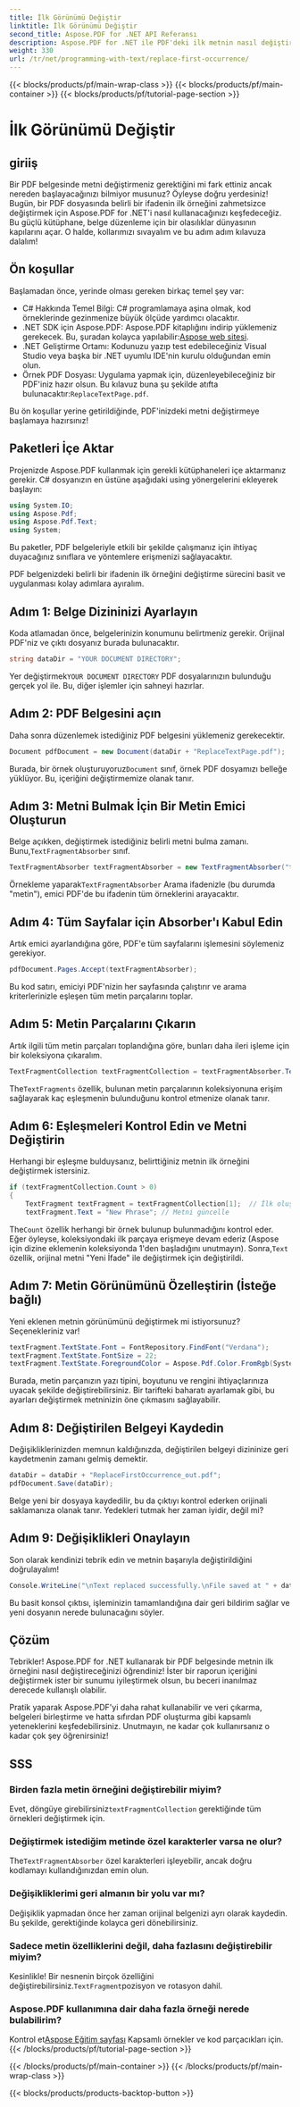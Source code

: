 ```yaml
---
title: İlk Görünümü Değiştir
linktitle: İlk Görünümü Değiştir
second_title: Aspose.PDF for .NET API Referansı
description: Aspose.PDF for .NET ile PDF'deki ilk metnin nasıl değiştirileceğini adım adım kılavuzumuzla öğrenin. Geliştiriciler ve belge işleyicileri için mükemmeldir.
weight: 330
url: /tr/net/programming-with-text/replace-first-occurrence/
---
```


{{< blocks/products/pf/main-wrap-class >}}
{{< blocks/products/pf/main-container >}}
{{< blocks/products/pf/tutorial-page-section >}}

# İlk Görünümü Değiştir

## giriiş

Bir PDF belgesinde metni değiştirmeniz gerektiğini mi fark ettiniz ancak nereden başlayacağınızı bilmiyor musunuz? Öyleyse doğru yerdesiniz! Bugün, bir PDF dosyasında belirli bir ifadenin ilk örneğini zahmetsizce değiştirmek için Aspose.PDF for .NET'i nasıl kullanacağınızı keşfedeceğiz. Bu güçlü kütüphane, belge düzenleme için bir olasılıklar dünyasının kapılarını açar. O halde, kollarımızı sıvayalım ve bu adım adım kılavuza dalalım!

## Ön koşullar

Başlamadan önce, yerinde olması gereken birkaç temel şey var:

- C# Hakkında Temel Bilgi: C# programlamaya aşina olmak, kod örneklerinde gezinmenize büyük ölçüde yardımcı olacaktır.
-  .NET SDK için Aspose.PDF: Aspose.PDF kitaplığını indirip yüklemeniz gerekecek. Bu, şuradan kolayca yapılabilir:[Aspose web sitesi](https://releases.aspose.com/pdf/net/). 
- .NET Geliştirme Ortamı: Kodunuzu yazıp test edebileceğiniz Visual Studio veya başka bir .NET uyumlu IDE'nin kurulu olduğundan emin olun.
- Örnek PDF Dosyası: Uygulama yapmak için, düzenleyebileceğiniz bir PDF'iniz hazır olsun. Bu kılavuz buna şu şekilde atıfta bulunacaktır:`ReplaceTextPage.pdf`.

Bu ön koşullar yerine getirildiğinde, PDF'inizdeki metni değiştirmeye başlamaya hazırsınız!

## Paketleri İçe Aktar

Projenizde Aspose.PDF kullanmak için gerekli kütüphaneleri içe aktarmanız gerekir. C# dosyanızın en üstüne aşağıdaki using yönergelerini ekleyerek başlayın:

```csharp
using System.IO;
using Aspose.Pdf;
using Aspose.Pdf.Text;
using System;
```

Bu paketler, PDF belgeleriyle etkili bir şekilde çalışmanız için ihtiyaç duyacağınız sınıflara ve yöntemlere erişmenizi sağlayacaktır.

PDF belgenizdeki belirli bir ifadenin ilk örneğini değiştirme sürecini basit ve uygulanması kolay adımlara ayıralım.

## Adım 1: Belge Dizininizi Ayarlayın

Koda atlamadan önce, belgelerinizin konumunu belirtmeniz gerekir. Orijinal PDF'niz ve çıktı dosyanız burada bulunacaktır.

```csharp
string dataDir = "YOUR DOCUMENT DIRECTORY";
```
 Yer değiştirmek`YOUR DOCUMENT DIRECTORY` PDF dosyalarınızın bulunduğu gerçek yol ile. Bu, diğer işlemler için sahneyi hazırlar.

## Adım 2: PDF Belgesini açın

Daha sonra düzenlemek istediğiniz PDF belgesini yüklemeniz gerekecektir.

```csharp
Document pdfDocument = new Document(dataDir + "ReplaceTextPage.pdf");
```
Burada, bir örnek oluşturuyoruz`Document` sınıf, örnek PDF dosyamızı belleğe yüklüyor. Bu, içeriğini değiştirmemize olanak tanır.

## Adım 3: Metni Bulmak İçin Bir Metin Emici Oluşturun

 Belge açıkken, değiştirmek istediğiniz belirli metni bulma zamanı. Bunu,`TextFragmentAbsorber` sınıf.

```csharp
TextFragmentAbsorber textFragmentAbsorber = new TextFragmentAbsorber("text");
```
 Örnekleme yaparak`TextFragmentAbsorber` Arama ifadenizle (bu durumda "metin"), emici PDF'de bu ifadenin tüm örneklerini arayacaktır.

## Adım 4: Tüm Sayfalar için Absorber'ı Kabul Edin

Artık emici ayarlandığına göre, PDF'e tüm sayfalarını işlemesini söylemeniz gerekiyor.

```csharp
pdfDocument.Pages.Accept(textFragmentAbsorber);
```
Bu kod satırı, emiciyi PDF'nizin her sayfasında çalıştırır ve arama kriterlerinizle eşleşen tüm metin parçalarını toplar.

## Adım 5: Metin Parçalarını Çıkarın

Artık ilgili tüm metin parçaları toplandığına göre, bunları daha ileri işleme için bir koleksiyona çıkaralım.

```csharp
TextFragmentCollection textFragmentCollection = textFragmentAbsorber.TextFragments;
```
 The`TextFragments` özellik, bulunan metin parçalarının koleksiyonuna erişim sağlayarak kaç eşleşmenin bulunduğunu kontrol etmenize olanak tanır.

## Adım 6: Eşleşmeleri Kontrol Edin ve Metni Değiştirin

Herhangi bir eşleşme bulduysanız, belirttiğiniz metnin ilk örneğini değiştirmek istersiniz.

```csharp
if (textFragmentCollection.Count > 0)
{
    TextFragment textFragment = textFragmentCollection[1];  // İlk oluşumu al
    textFragment.Text = "New Phrase"; // Metni güncelle
```
 The`Count` özellik herhangi bir örnek bulunup bulunmadığını kontrol eder. Eğer öyleyse, koleksiyondaki ilk parçaya erişmeye devam ederiz (Aspose için dizine eklemenin koleksiyonda 1'den başladığını unutmayın). Sonra,`Text` özellik, orijinal metni "Yeni İfade" ile değiştirmek için değiştirildi.

## Adım 7: Metin Görünümünü Özelleştirin (İsteğe bağlı)

Yeni eklenen metnin görünümünü değiştirmek mi istiyorsunuz? Seçenekleriniz var!

```csharp
textFragment.TextState.Font = FontRepository.FindFont("Verdana");
textFragment.TextState.FontSize = 22;
textFragment.TextState.ForegroundColor = Aspose.Pdf.Color.FromRgb(System.Drawing.Color.Blue);
```
Burada, metin parçanızın yazı tipini, boyutunu ve rengini ihtiyaçlarınıza uyacak şekilde değiştirebilirsiniz. Bir tarifteki baharatı ayarlamak gibi, bu ayarları değiştirmek metninizin öne çıkmasını sağlayabilir.

## Adım 8: Değiştirilen Belgeyi Kaydedin

Değişikliklerinizden memnun kaldığınızda, değiştirilen belgeyi dizininize geri kaydetmenin zamanı gelmiş demektir.

```csharp
dataDir = dataDir + "ReplaceFirstOccurrence_out.pdf";
pdfDocument.Save(dataDir);
```
Belge yeni bir dosyaya kaydedilir, bu da çıktıyı kontrol ederken orijinali saklamanıza olanak tanır. Yedekleri tutmak her zaman iyidir, değil mi?

## Adım 9: Değişiklikleri Onaylayın

Son olarak kendinizi tebrik edin ve metnin başarıyla değiştirildiğini doğrulayalım!

```csharp
Console.WriteLine("\nText replaced successfully.\nFile saved at " + dataDir);
```
Bu basit konsol çıktısı, işleminizin tamamlandığına dair geri bildirim sağlar ve yeni dosyanın nerede bulunacağını söyler.

## Çözüm

Tebrikler! Aspose.PDF for .NET kullanarak bir PDF belgesinde metnin ilk örneğini nasıl değiştireceğinizi öğrendiniz! İster bir raporun içeriğini değiştirmek ister bir sunumu iyileştirmek olsun, bu beceri inanılmaz derecede kullanışlı olabilir. 

Pratik yaparak Aspose.PDF'yi daha rahat kullanabilir ve veri çıkarma, belgeleri birleştirme ve hatta sıfırdan PDF oluşturma gibi kapsamlı yeteneklerini keşfedebilirsiniz. Unutmayın, ne kadar çok kullanırsanız o kadar çok şey öğrenirsiniz!

## SSS

### Birden fazla metin örneğini değiştirebilir miyim?
 Evet, döngüye girebilirsiniz`textFragmentCollection` gerektiğinde tüm örnekleri değiştirmek için.

### Değiştirmek istediğim metinde özel karakterler varsa ne olur?
 The`TextFragmentAbsorber` özel karakterleri işleyebilir, ancak doğru kodlamayı kullandığınızdan emin olun.

### Değişikliklerimi geri almanın bir yolu var mı?
Değişiklik yapmadan önce her zaman orijinal belgenizi ayrı olarak kaydedin. Bu şekilde, gerektiğinde kolayca geri dönebilirsiniz.

### Sadece metin özelliklerini değil, daha fazlasını değiştirebilir miyim?
 Kesinlikle! Bir nesnenin birçok özelliğini değiştirebilirsiniz.`TextFragment`pozisyon ve rotasyon dahil.

### Aspose.PDF kullanımına dair daha fazla örneği nerede bulabilirim?
 Kontrol et[Aspose Eğitim sayfası](https://releases.aspose.com/pdf/net/) Kapsamlı örnekler ve kod parçacıkları için.
{{< /blocks/products/pf/tutorial-page-section >}}

{{< /blocks/products/pf/main-container >}}
{{< /blocks/products/pf/main-wrap-class >}}

{{< blocks/products/products-backtop-button >}}
